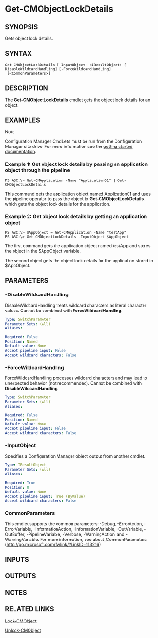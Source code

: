 ﻿---
external help file: AdminUI.PS.Common.dll-Help.xml
ms.assetid: 2CA8797E-6B30-4B19-A6A5-7FC938EC28A4
online version: https://go.microsoft.com/fwlink/?linkid=833781
schema: 2.0.0
---

# Get-CMObjectLockDetails

## SYNOPSIS
Gets object lock details.

## SYNTAX

```
Get-CMObjectLockDetails [-InputObject] <IResultObject> [-DisableWildcardHandling] [-ForceWildcardHandling]
 [<CommonParameters>]
```

## DESCRIPTION
The **Get-CMObjectLockDetails** cmdlet gets the object lock details for an object.

## EXAMPLES

> [!NOTE]
> Configuration Manager CmdLets must be run from the Configuration Manager site drive.  For more information see the [getting started documentation](https://docs.microsoft.com/en-us/powershell/sccm/overview).


### Example 1: Get object lock details by passing an application object through the pipeline
```
PS ABC:\> Get-CMApplication -Name "Application01" | Get-CMObjectLockDetails
```

This command gets the application object named Application01 and uses the pipeline operator to pass the object to **Get-CMObjectLockDetails**, which gets the object lock details for the application.

### Example 2: Get object lock details by getting an application object
```
PS ABC:\> $AppObject = Get-CMApplication -Name "testApp"
PS ABC:\> Get-CMObjectLockDetails -InputObject $AppObject
```

The first command gets the application object named testApp and stores the object in the $AppObject variable.

The second object gets the object lock details for the application stored in $AppObject.

## PARAMETERS

### -DisableWildcardHandling
DisableWildcardHandling treats wildcard characters as literal character values. Cannot be combined with **ForceWildcardHandling**.

```yaml
Type: SwitchParameter
Parameter Sets: (All)
Aliases: 

Required: False
Position: Named
Default value: None
Accept pipeline input: False
Accept wildcard characters: False
```

### -ForceWildcardHandling
ForceWildcardHandling processes wildcard characters and may lead to unexpected behavior (not recommended). Cannot be combined with **DisableWildcardHandling**.

```yaml
Type: SwitchParameter
Parameter Sets: (All)
Aliases: 

Required: False
Position: Named
Default value: None
Accept pipeline input: False
Accept wildcard characters: False
```

### -InputObject
Specifies a Configuration Manager object output from another cmdlet.

```yaml
Type: IResultObject
Parameter Sets: (All)
Aliases: 

Required: True
Position: 0
Default value: None
Accept pipeline input: True (ByValue)
Accept wildcard characters: False
```

### CommonParameters
This cmdlet supports the common parameters: -Debug, -ErrorAction, -ErrorVariable, -InformationAction, -InformationVariable, -OutVariable, -OutBuffer, -PipelineVariable, -Verbose, -WarningAction, and -WarningVariable. For more information, see about_CommonParameters (http://go.microsoft.com/fwlink/?LinkID=113216).

## INPUTS

## OUTPUTS

## NOTES

## RELATED LINKS

[Lock-CMObject](Lock-CMObject.md)

[Unlock-CMObject](Unlock-CMObject.md)

